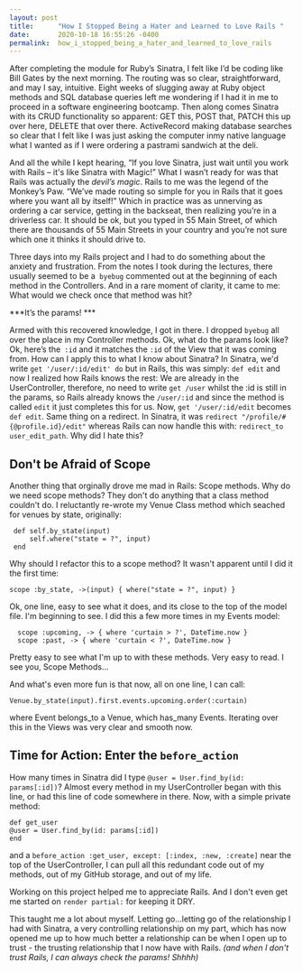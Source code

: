 ```yaml
---
layout: post
title:      "How I Stopped Being a Hater and Learned to Love Rails "
date:       2020-10-18 16:55:26 -0400
permalink:  how_i_stopped_being_a_hater_and_learned_to_love_rails
---
```



After completing the module for Ruby’s Sinatra, I felt like I’d be coding like Bill Gates by the next morning.  The routing was so clear, straightforward, and may I say, intuitive.  Eight weeks of slugging away at Ruby object methods and SQL database queries left me wondering if I had it in me to proceed in a software engineering bootcamp.  Then along comes Sinatra with its CRUD functionality so apparent: GET this, POST that, PATCH this up over here, DELETE that over there.  ActiveRecord making database searches so clear that I felt like I was just asking the computer inmy native  language what I wanted as if I were ordering a pastrami sandwich at the deli.      

And all the while I kept hearing, “If you love Sinatra, just wait until you work with Rails – it's like Sinatra with Magic!” What I wasn’t ready for was that Rails was actually the *devil’s magic*.  Rails to me was the legend of the Monkey’s Paw.  “We’ve made routing so simple for you in Rails that it goes where you want all by itself!”  Which in practice was as unnerving as ordering a car service, getting in the backseat, then realizing you’re in a driverless car.  It should be ok, but you typed in 55 Main Street, of which there are thousands of 55 Main Streets in your country and you’re not sure which one it thinks it should drive to. 

Three days into my Rails project and I had to do something about the anxiety and frustration.  From the notes I took during the lectures, there usually seemed to be a` byebug` commented out at the beginning of each method in the Controllers.  And in a rare moment of clarity, it came to me: What would we check once that method was hit? 

***It’s the params! ***

Armed with this recovered knowledge, I got in there.  I dropped `byebug` all over the place in my Controller methods.  Ok, what do the params look like?  Ok, here’s the` :id`  and it matches the `:id` of the View that it was coming from.  How can I apply this to what I know about Sinatra?  In Sinatra, we'd write `get '/user/:id/edit' do` but in Rails, this was simply: `def edit` and now I realized how Rails knows the rest: We are already in the UserController, therefore, no need to write `get /user` whilst the :id is still in the params, so Rails already knows the `/user/:id` and since the method is called `edit` it just completes this for us.  Now, `get '/user/:id/edit` becomes `def edit`.   Same thing on a redirect.  In Sinatra, it was `redirect "/profile/#{@profile.id}/edit"` whereas Rails can now handle this with: `redirect_to user_edit_path`.  Why did I hate this?

## Don't be Afraid of Scope

Another thing that orginally drove me mad in Rails: Scope methods.  Why do we need scope methods?  They don't do anything that a class method couldn't do.   I reluctantly re-wrote my Venue Class method which seached for venues by state, originally:
```
 def self.by_state(input)
     self.where("state = ?", input)
 end
```

Why should I refactor this to a scope method?  It wasn't apparent until I did it the first time:
```
scope :by_state, ->(input) { where("state = ?", input) }
```

Ok, one line, easy to see what it does, and its close to the top of the model file.  I'm beginning to see.  I did this a few more times in my Events model:
```
  scope :upcoming, -> { where 'curtain > ?', DateTime.now }
  scope :past, -> { where 'curtain < ?', DateTime.now }
```

Pretty easy to see what I'm up to with these methods.  Very easy to read.  I see you, Scope Methods...

And what's even more fun is that now, all on one line, I can call:

`Venue.by_state(input).first.events.upcoming.order(:curtain)`

where Event belongs_to a Venue, which has_many Events.  Iterating over this in the Views was very clear and smooth now.

## Time for Action:  Enter the ```before_action```

How many times in Sinatra did I type ```@user = User.find_by(id: params[:id])```?  Almost every method in my UserController began with this line, or had this line of code somewhere in there.  Now, with a simple private method: 
```
def get_user
@user = User.find_by(id: params[:id])
end
```
and a ```before_action :get_user, except: [:index, :new, :create]``` near the top of the UserController, I can pull all this redundant code out of my methods, out of my GitHub storage, and out of my life.  

Working on this project helped me to appreciate Rails.  And I don't even get me started on `render partial:` for keeping it DRY.  

This taught me a lot about myself.  Letting go...letting go of the relationship I had with Sinatra, a very controlling relationship on my part, which has now opened me up to how much better a relationship can be when I open up to trust - the trusting relationship that I now have with Rails.  *(and when I don't trust Rails, I can always check the params! Shhhh)*

